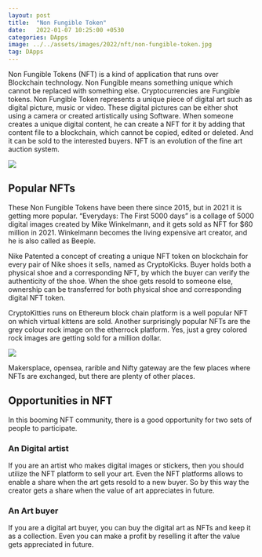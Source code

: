 ```yaml
---
layout: post
title:  "Non Fungible Token"
date:   2022-01-07 10:25:00 +0530
categories: DApps
image: ../../assets/images/2022/nft/non-fungible-token.jpg
tag: DApps
---
```


Non Fungible Tokens (NFT) is a kind of application that runs over Blockchain
technology. Non Fungible means something unique which cannot be replaced with
something else. Cryptocurrencies are Fungible tokens. Non Fungible Token
represents a unique piece of digital art such as digital picture, music or
video. These digital pictures can be either shot using a camera or created
artistically using Software. When someone creates a unique digital content, he
can create a NFT for it by adding that content file to a blockchain, which
cannot be copied, edited or deleted. And it can be sold to the interested
buyers. NFT is an evolution of the fine art auction system.

![](../../assets/images/2022/nft/nft.png)

## Popular NFTs

These Non Fungible Tokens have been there since 2015, but in 2021 it is getting
more popular. “Everydays: The First 5000 days” is a collage of 5000 digital
images created by Mike Winkelmann, and it gets sold as NFT for $60 million in
2021. Winkelmann becomes the living expensive art creator, and he is also
called as Beeple.

Nike Patented a concept of creating a unique NFT token on blockchain for every
pair of Nike shoes it sells, named as CryptoKicks. Buyer holds both a physical
shoe and a corresponding NFT, by which the buyer can verify the authenticity of
the shoe. When the shoe gets resold to someone else, ownership can be
transferred for both physical shoe and corresponding digital NFT token.

CryptoKitties runs on Ethereum block chain platform is a well popular NFT on
which virtual kittens are sold. Another surprisingly popular NFTs are the grey
colour rock image on the etherrock platform. Yes, just a grey colored rock
images are getting sold for a million dollar.

![](../../assets/images/2022/nft/popular-nft.png)

Makersplace, opensea, rarible and Nifty gateway are the few places where NFTs
are exchanged, but there are plenty of other places.

## Opportunities in NFT

In this booming NFT community, there is a good opportunity for two sets of
people to participate.

### An Digital artist
If you are an artist who makes digital images or stickers, then you should
utilize the NFT platform to sell your art. Even the NFT platforms allows to
enable a share when the art gets resold to a new buyer. So by this way the
creator gets a share when the value of art appreciates in future.

### An Art buyer
If you are a digital art buyer, you can buy the digital art as NFTs and keep
it as a collection. Even you can make a profit by reselling it after the value
gets appreciated in future.
